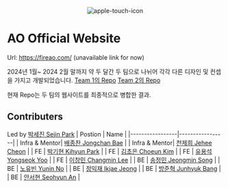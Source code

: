 <div align="center">
  <img src="https://github.com/Fire-AO/official-website/assets/62019774/bb42a3c4-923e-4f3c-8f2d-c03a0dbf2265" alt="apple-touch-icon">
</div>

# AO Official Website
Url: https://fireao.com/ (unavailable link for now)

2024년 1월~ 2024 2월 말까지 약 두 달간 두 팀으로 나뉘어 각각 다른 디자인 및 컨셉을 가지고 개발되었습니다.
[Team 1의 Repo](https://github.com/AO-PROJECT-TEAM-1/FIRE-AO-SITE)
[Team 2의 Repo](https://github.com/AO-WEB-TEAM-2/AO-official-website)

현재 Repo는 두 팀의 웹사이트를 최종적으로 병합한 결과.

## Contributers
Led by [박세진 Sejin Park](https://github.com/sejineer)
| Postion | Name |
|-----------------|-----------------|
| Infra & Mentor| [배종찬 Jongchan Bae](https://github.com/ZhongdanBae) |
| Infra & Mentor| [천제희 Jehee Cheon](https://github.com/jeheecheon) |
| FE | [박기현 Kihyun Park](https://github.com/Jackihyun) |
| FE | [김초은 Choeun Kim](https://github.com/ChoeunKim) |
| FE | [유용석 Yongseok Yoo](https://github.com/Yoo-yongseok) |
| FE | [이창민 Changmin Lee](https://github.com/lcmin123) |
| BE | [송정민 Jeongmin Song](https://github.com/thdwjdals) |
| BE | [노유빈 Yunin No](https://github.com/yubinro) |
| BE | [정익재 Ikjae Jeong](https://github.com/IJ-J) |
| BE | [방준혁 Junhyuk Bang](https://github.com/bangjunhyuk1111) |
| BE | [안서현 Seohyun An](https://github.com/ahnsh1438) |
